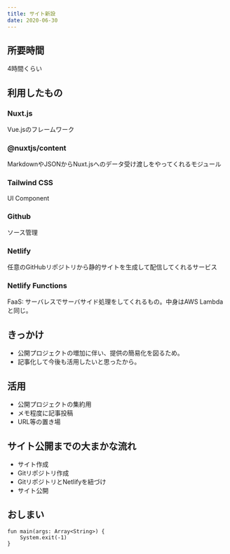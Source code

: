 ```yaml
---
title: サイト新設
date: 2020-06-30
---
```


## 所要時間
4時間くらい

## 利用したもの

### Nuxt.js
Vue.jsのフレームワーク

### @nuxtjs/content
MarkdownやJSONからNuxt.jsへのデータ受け渡しをやってくれるモジュール

### Tailwind CSS
UI Component

### Github
ソース管理

### Netlify
任意のGitHubリポジトリから静的サイトを生成して配信してくれるサービス

### Netlify Functions
FaaS: サーバレスでサーバサイド処理をしてくれるもの。中身はAWS Lambdaと同じ。

## きっかけ
- 公開プロジェクトの増加に伴い、提供の簡易化を図るため。
- 記事化して今後も活用したいと思ったから。

## 活用
- 公開プロジェクトの集約用
- メモ程度に記事投稿
- URL等の置き場

## サイト公開までの大まかな流れ
- サイト作成
- Gitリポジトリ作成
- GitリポジトリとNetlifyを紐づけ
- サイト公開

## おしまい

```kotlin[Main.kt]
fun main(args: Array<String>) {
    System.exit(-1)
}
```
